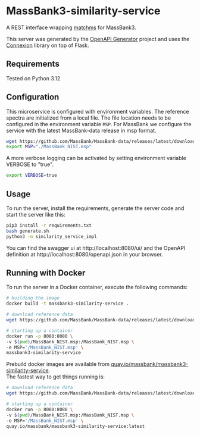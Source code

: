 # MassBank3-similarity-service
A REST interface wrapping [matchms](https://github.com/matchms/matchms) for MassBank3.

This server was generated by the [OpenAPI Generator](https://openapi-generator.tech) project and uses
the [Connexion](https://github.com/zalando/connexion) library on top of Flask.

## Requirements
Tested on Python 3.12

## Configuration
This microservice is configured with environment variables. The reference
spectra are initialized from a local file. The file location needs to be
configured in the environment variable `MSP`. For MassBank we configure the
service with the latest MassBank-data release in msp format.
```bash
wget https://github.com/MassBank/MassBank-data/releases/latest/download/MassBank_NIST.msp
export MSP="./MassBank_NIST.msp"
```
A more verbose logging can be activated by setting environment variable VERBOSE
to "true".
```bash
export VERBOSE=true
```

## Usage
To run the server, install the requirements, generate the server code 
and start the server like this:
```bash
pip3 install -r requirements.txt
bash generate.sh
python3 -m similarity_service_impl
```
You can find the swagger ui at http://localhost:8080/ui/ and the
OpenAPI definition at http://localhost:8080/openapi.json in your browser.

## Running with Docker
To run the server in a Docker container,  execute the following commands:

```bash
# building the image
docker build -t massbank3-similarity-service .

# download reference data
wget https://github.com/MassBank/MassBank-data/releases/latest/download/MassBank_NIST.msp

# starting up a container
docker run -p 8080:8080 \
-v $(pwd)/MassBank_NIST.msp:/MassBank_NIST.msp \
-e MSP='/MassBank_NIST.msp' \
massbank3-similarity-service
```
Prebuild docker images are available from
[quay.io/massbank/massbank3-similarity-service](https://quay.io/repository/massbank/massbank3-similarity-service).  
The fastest way to get things running is:
```bash
# download reference data
wget https://github.com/MassBank/MassBank-data/releases/latest/download/MassBank_NIST.msp

# starting up a container
docker run -p 8080:8080 \
-v $(pwd)/MassBank_NIST.msp:/MassBank_NIST.msp \
-e MSP='/MassBank_NIST.msp' \
quay.io/massbank/massbank3-similarity-service:latest
```
